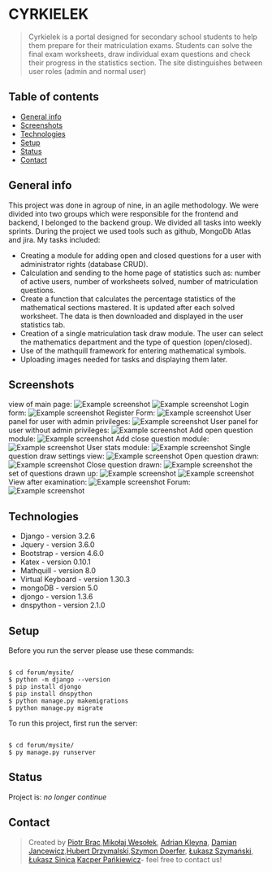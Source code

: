 # CYRKIELEK
> Cyrkielek is a portal designed for secondary school students to help them prepare for their matriculation exams. Students can solve the final exam worksheets, draw individual exam questions and check their progress in the statistics section. The site distinguishes between user roles (admin and normal user)
## Table of contents
* [General info](#general-info)
* [Screenshots](#screenshots)
* [Technologies](#technologies)
* [Setup](#setup)
* [Status](#status)
* [Contact](#contact)
## General info
This project was done in agroup of nine, in an agile methodology.
We were divided into two groups which were responsible for the frontend and backend, I belonged to the backend group.
We divided all tasks into weekly sprints. 
During the project we used tools such as github, MongoDb Atlas and jira. My tasks included:
- Creating a module for adding open and closed questions for a user with administrator rights (database CRUD).
- Calculation and sending to the home page of statistics such as: number of active users, number of worksheets solved, number of matriculation questions.
- Create a function that calculates the percentage statistics of the mathematical sections mastered. It is updated after each solved worksheet. The data is then downloaded and displayed in the user statistics tab. 
- Creation of a single matriculation task draw module. The user can select the mathematics department and the type of question (open/closed).
- Use of the mathquill framework for entering mathematical symbols.
- Uploading images needed for tasks and displaying them later.
## Screenshots
view of main page:
![Example screenshot](./imagesOfCyrkielek/index.png)
![Example screenshot](./imagesOfCyrkielek/index2.png)
Login form:
![Example screenshot](./imagesOfCyrkielek/loginForm.png)
Register Form:
![Example screenshot](./imagesOfCyrkielek/registerForm.png)
User panel for user with admin privileges:
![Example screenshot](./imagesOfCyrkielek/userPanelAdmin.png)
User panel for user without admin privileges:
![Example screenshot](./imagesOfCyrkielek/userPanelUser.png)
Add open question module:
![Example screenshot](./imagesOfCyrkielek/openQuestionModule.png)
Add close question module:
![Example screenshot](./imagesOfCyrkielek/closeQuestionModule.png)
User stats module:
![Example screenshot](./imagesOfCyrkielek/userStats.png)
Single question draw settings view:
![Example screenshot](./imagesOfCyrkielek/oneQuestionSettings.png)
Open question drawn:
![Example screenshot](./imagesOfCyrkielek/oneQuestionDrawn.png)
Close question drawn:
![Example screenshot](./imagesOfCyrkielek/oneCloseQuestionDrawn.png)
the set of questions drawn up:
![Example screenshot](./imagesOfCyrkielek/setDrawn.png)
![Example screenshot](./imagesOfCyrkielek/setDrawn2.png)
View after examination:
![Example screenshot](./imagesOfCyrkielek/setAfterCheck.png)
Forum:
![Example screenshot](./imagesOfCyrkielek/forum.png)
## Technologies
* Django - version 3.2.6
* Jquery - version 3.6.0
* Bootstrap - version 4.6.0
* Katex - version 0.10.1
* Mathquill - version 8.0
* Virtual Keyboard - version 1.30.3
* mongoDB - version 5.0
* djongo - version 1.3.6
* dnspython - version 2.1.0
## Setup
Before you run the server please use these commands:

```

$ cd forum/mysite/
$ python -m django --version
$ pip install djongo
$ pip install dnspython
$ python manage.py makemigrations
$ python manage.py migrate

```

To run this project, first run the server:
```

$ cd forum/mysite/
$ py manage.py runserver

```
## Status
Project is: _no longer continue_ 
## Contact
>Created by [Piotr Brac](https://github.com/Krokus-lab),[Mikołaj Wesołek](https://github.com/wesoly97), [Adrian Kleyna](https://github.com/adriankleyna), [Damian Jancewicz](https://github.com/dilejt),[Hubert Drzymalski](https://github.com/HubertDrzymalski),[Szymon Doerfer](https://github.com/Saymon1998), [Łukasz Szymański](https://github.com/szyman-9), [Łukasz Sinica](https://github.com/LukaszSinica),[Kacper Pańkiewicz](https://github.com/kacperPankiewicz)- feel free to contact us!
